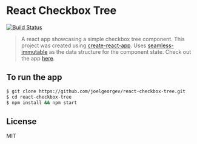 # React Checkbox Tree

[![Build Status](https://travis-ci.org/joelgeorgev/react-checkbox-tree.svg?branch=master)](https://travis-ci.org/joelgeorgev/react-checkbox-tree)

> A react app showcasing a simple checkbox tree component. This project was created using [create-react-app](https://github.com/facebookincubator/create-react-app). Uses [seamless-immutable](https://github.com/rtfeldman/seamless-immutable) as the data structure for the component state. Check out the app [here](https://joelgeorgev.github.io/react-checkbox-tree).

## To run the app
```bash
$ git clone https://github.com/joelgeorgev/react-checkbox-tree.git
$ cd react-checkbox-tree
$ npm install && npm start
```

## License
MIT
